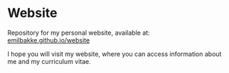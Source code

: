# Website

Repository for my personal website, available at: [emilbakke.github.io/website](https://emilbakke.github.io/website)

I hope you will visit my website, where you can access information about me and my curriculum vitae.
